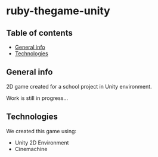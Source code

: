 # ruby-thegame-unity

## Table of contents
* [General info](#general-info)
* [Technologies](#technologies)

## General info
2D game created for a school project in Unity environment.

Work is still in progress...
	
## Technologies
We created this game using:
* Unity 2D Environment
* Cinemachine
